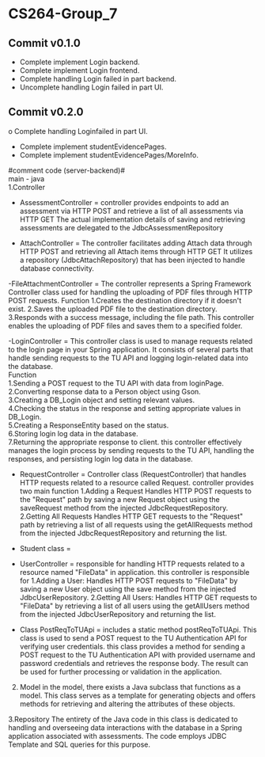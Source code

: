 # CS264-Group_7
## Commit v0.1.0
- Complete implement Login backend.
- Complete implement Login frontend.
- Complete handling Login failed in part backend.
- Uncomplete handling Login failed in part UI.

## Commit v0.2.0
o Complete handling Loginfailed in part UI.
- Complete implement studentEvidencePages.
- Complete implement studentEvidencePages/MoreInfo.



#comment code (server-backend)#       
main - java        
1.Controller
- AssessmentController = controller provides endpoints to add an assessment via HTTP POST and retrieve a list of all assessments via HTTP GET The actual implementation details of saving and retrieving assessments are delegated to the JdbcAssessmentRepository

- AttachController = The controller facilitates adding Attach data through HTTP POST and retrieving all Attach items through HTTP GET It utilizes a repository (JdbcAttachRepository) that has been injected to handle database connectivity.

-FileAttachmentController = The controller represents a Spring Framework Controller class used for handling the uploading of PDF files through HTTP POST requests. 
Function 
1.Creates the destination directory if it doesn't exist. 
2.Saves the uploaded PDF file to the destination directory. 
3.Responds with a success message, including the file path. 
This controller enables the uploading of PDF files and saves them to a specified folder.

-LoginController = This controller class is used to manage requests related to the login page in your Spring application. It consists of several parts that handle sending requests to the TU API and logging login-related data into the database.                  
Function                     
1.Sending a POST request to the TU API with data from loginPage.         
2.Converting response data to a Person object using Gson.          
3.Creating a DB_Login object and setting relevant values.     
4.Checking the status in the response and setting appropriate values in DB_Login.  
5.Creating a ResponseEntity based on the status.  
6.Storing login log data in the database.  
7.Returning the appropriate response to client.
this controller effectively manages the login process by sending requests to the TU API, handling the responses, and persisting login log data in the database.

 -  RequestController = Controller class (RequestController) that handles HTTP requests related to a resource called Request.
controller provides two main function
1.Adding a Request
Handles HTTP POST requests to the "Request" path by saving a new Request object using the saveRequest method from the injected JdbcRequestRepository.
2.Getting All Requests
Handles HTTP GET requests to the "Request" path by retrieving a list of all requests using the getAllRequests method from the injected JdbcRequestRepository and returning the list.

- Student class = 

- UserController = responsible for handling HTTP requests related to a resource named "FileData" in application.
this controller is responsible for 
1.Adding a User:
Handles HTTP POST requests to "FileData" by saving a new User object using the save method from the injected JdbcUserRepository.
2.Getting All Users:
Handles HTTP GET requests to "FileData" by retrieving a list of all users using the getAllUsers method from the injected JdbcUserRepository and returning the list.

- Class PostReqToTUApi = includes a static method postReqToTUApi. This class is used to send a POST request to the TU Authentication API  for verifying user credentials. this class provides a method for sending a POST request to the TU Authentication API with provided username and password credentials and retrieves the response body. The result can be used for further processing or validation in the application.

2. Model
in the model, there exists a Java subclass that functions as a model. This class serves as a template for generating objects and offers methods for retrieving and altering the attributes of these objects.

3.Repository
The entirety of the Java code in this class is dedicated to handling and overseeing data interactions with the database in a Spring application associated with assessments. The code employs JDBC Template and SQL queries for this purpose.
